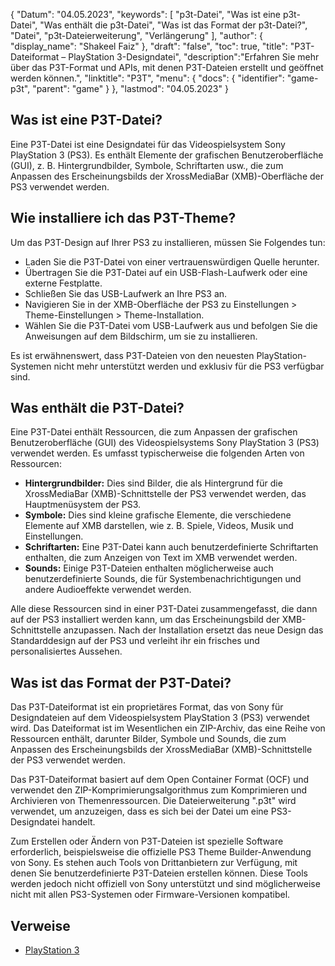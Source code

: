 {
"Datum": "04.05.2023",
  "keywords": [
"p3t-Datei",
"Was ist eine p3t-Datei",
"Was enthält die p3t-Datei",
"Was ist das Format der p3t-Datei?",
"Datei",
"p3t-Dateierweiterung",
"Verlängerung"
],
  "author": {
"display_name": "Shakeel Faiz"
},
"draft": "false",
"toc": true,
"title": "P3T-Dateiformat – PlayStation 3-Designdatei",
  "description":"Erfahren Sie mehr über das P3T-Format und APIs, mit denen P3T-Dateien erstellt und geöffnet werden können.",
"linktitle": "P3T",
  "menu": {
    "docs": {
      "identifier": "game-p3t",
"parent": "game"
}
},
"lastmod": "04.05.2023"
}

## Was ist eine P3T-Datei?

Eine P3T-Datei ist eine Designdatei für das Videospielsystem Sony PlayStation 3 (PS3). Es enthält Elemente der grafischen Benutzeroberfläche (GUI), z. B. Hintergrundbilder, Symbole, Schriftarten usw., die zum Anpassen des Erscheinungsbilds der XrossMediaBar (XMB)-Oberfläche der PS3 verwendet werden.

## Wie installiere ich das P3T-Theme?

Um das P3T-Design auf Ihrer PS3 zu installieren, müssen Sie Folgendes tun:

- Laden Sie die P3T-Datei von einer vertrauenswürdigen Quelle herunter.
- Übertragen Sie die P3T-Datei auf ein USB-Flash-Laufwerk oder eine externe Festplatte.
- Schließen Sie das USB-Laufwerk an Ihre PS3 an.
- Navigieren Sie in der XMB-Oberfläche der PS3 zu Einstellungen > Theme-Einstellungen > Theme-Installation.
- Wählen Sie die P3T-Datei vom USB-Laufwerk aus und befolgen Sie die Anweisungen auf dem Bildschirm, um sie zu installieren.

Es ist erwähnenswert, dass P3T-Dateien von den neuesten PlayStation-Systemen nicht mehr unterstützt werden und exklusiv für die PS3 verfügbar sind.

## Was enthält die P3T-Datei?

Eine P3T-Datei enthält Ressourcen, die zum Anpassen der grafischen Benutzeroberfläche (GUI) des Videospielsystems Sony PlayStation 3 (PS3) verwendet werden. Es umfasst typischerweise die folgenden Arten von Ressourcen:

- **Hintergrundbilder:** Dies sind Bilder, die als Hintergrund für die XrossMediaBar (XMB)-Schnittstelle der PS3 verwendet werden, das Hauptmenüsystem der PS3.
- **Symbole:** Dies sind kleine grafische Elemente, die verschiedene Elemente auf XMB darstellen, wie z. B. Spiele, Videos, Musik und Einstellungen.
- **Schriftarten:** Eine P3T-Datei kann auch benutzerdefinierte Schriftarten enthalten, die zum Anzeigen von Text im XMB verwendet werden.
- **Sounds:** Einige P3T-Dateien enthalten möglicherweise auch benutzerdefinierte Sounds, die für Systembenachrichtigungen und andere Audioeffekte verwendet werden.

Alle diese Ressourcen sind in einer P3T-Datei zusammengefasst, die dann auf der PS3 installiert werden kann, um das Erscheinungsbild der XMB-Schnittstelle anzupassen. Nach der Installation ersetzt das neue Design das Standarddesign auf der PS3 und verleiht ihr ein frisches und personalisiertes Aussehen.

## Was ist das Format der P3T-Datei?

Das P3T-Dateiformat ist ein proprietäres Format, das von Sony für Designdateien auf dem Videospielsystem PlayStation 3 (PS3) verwendet wird. Das Dateiformat ist im Wesentlichen ein ZIP-Archiv, das eine Reihe von Ressourcen enthält, darunter Bilder, Symbole und Sounds, die zum Anpassen des Erscheinungsbilds der XrossMediaBar (XMB)-Schnittstelle der PS3 verwendet werden.

Das P3T-Dateiformat basiert auf dem Open Container Format (OCF) und verwendet den ZIP-Komprimierungsalgorithmus zum Komprimieren und Archivieren von Themenressourcen. Die Dateierweiterung ".p3t" wird verwendet, um anzuzeigen, dass es sich bei der Datei um eine PS3-Designdatei handelt.

Zum Erstellen oder Ändern von P3T-Dateien ist spezielle Software erforderlich, beispielsweise die offizielle PS3 Theme Builder-Anwendung von Sony. Es stehen auch Tools von Drittanbietern zur Verfügung, mit denen Sie benutzerdefinierte P3T-Dateien erstellen können. Diese Tools werden jedoch nicht offiziell von Sony unterstützt und sind möglicherweise nicht mit allen PS3-Systemen oder Firmware-Versionen kompatibel.

## Verweise
* [PlayStation 3](https://en.wikipedia.org/wiki/PlayStation_3)

